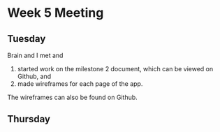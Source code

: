 # Week 5 Meeting

## Tuesday

Brain and I met and

1. started work on the milestone 2 document, which can be viewed on Github, and
2. made wireframes for each page of the app.

The wireframes can also be found on Github.

## Thursday